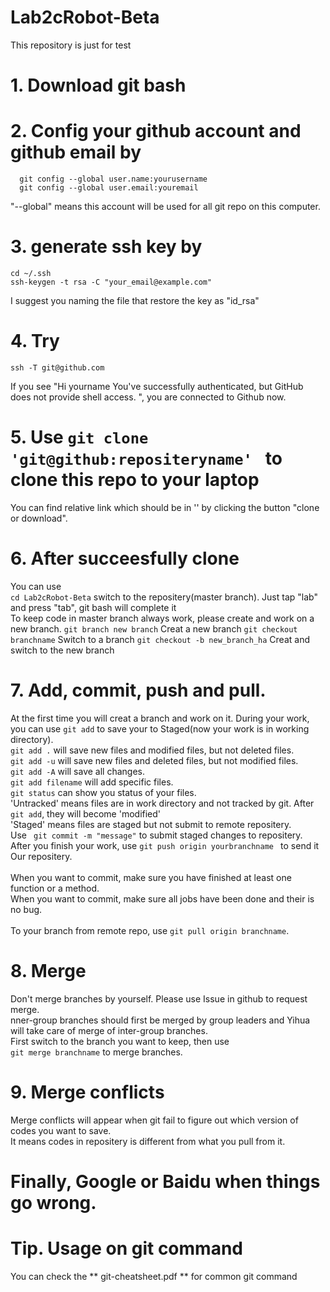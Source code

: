 # Lab2cRobot-Beta
This repository is just for test</br>
   # 1. Download git bash</br>
   # 2. Config your github account and github email by</br>
   ```
     git config --global user.name:yourusername
     git config --global user.email:youremail   
   ```
   "--global" means this account will be used for all git repo on this computer. </br>
   # 3. generate ssh key by</br>
   ```
   cd ~/.ssh
   ssh-keygen -t rsa -C "your_email@example.com"
   ```
   I suggest you naming the file that restore the key as "id_rsa"</br>  
   # 4. Try</br>
   ```
   ssh -T git@github.com
   ```
   If you see "Hi yourname You've successfully authenticated, but GitHub does not provide shell access. ",
   you are connected to Github now.</br>
   # 5. Use ```git clone 'git@github:repositeryname' ``` to clone this repo to your laptop</br>
   You can find relative link which should be in '' by clicking the button "clone or download". </br>
   # 6. After succeesfully clone
   You can use  
   ```cd Lab2cRobot-Beta``` switch to the repositery(master branch). Just tap "lab" and press "tab", git bash will complete it</br>
   To keep code in master branch always work, please create and work on a new branch.
   ```git branch new branch``` Creat a new branch
   ```git checkout branchname``` Switch to a branch
   ```git checkout -b new_branch_ha``` Creat and switch to the new branch
   # 7. Add, commit, push and pull. 
   At the first time you will creat a branch and work on it. 
   During your work, you can use ```git add``` to save your to Staged(now your work is in working directory).</br>
   ```git add .``` will save new files and modified files, but not deleted files.</br>
   ```git add -u``` will save new files and deleted files, but not modified files.</br>
   ```git add -A``` will save all changes.</br>
   ```git add filename``` will add specific files.</br> 
   ```git status``` can show you status of your files.</br>
   'Untracked' means files are in work directory and not tracked by git. After ```git add```, they will become 'modified'</br>
   'Staged' means files are staged but not submit to remote repositery.</br>
   Use ``` git commit -m "message"``` to submit staged changes to repositery.</br>
   After you finish your work, use ```git push origin yourbranchname ``` to send it Our repositery.</br>  
   When you want to commit, make sure you have finished at least one function or a method.</br>
   When you want to commit, make sure all jobs have been done and their is no bug.</br>
   </br>
   To your branch from remote repo, use ```git pull origin branchname```. 
   # 8. Merge 
   Don't merge branches by yourself. Please use Issue in github to request merge. </br>
   nner-group branches should first be merged by group leaders and Yihua will take care of merge of inter-group branches.</br>
   First switch to the branch you want to keep, then use</br>
   ```git merge branchname``` to merge branches.
   # 9. Merge conflicts
   Merge conflicts will appear when git fail to figure out which version of codes you want to save.</br>
   It means codes in repositery is different from what you pull from it.
   
   # Finally, Google or Baidu when things go wrong.

   # Tip. Usage on git command
   You can check the ** git-cheatsheet.pdf ** for common git command
